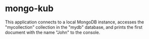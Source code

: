# mongo-kub
This application connects to a local MongoDB instance, accesses the "mycollection" collection in the "mydb" database, and prints the first document with the name "John" to the console.
